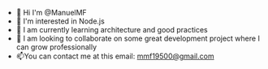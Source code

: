 - 👋 Hi I'm @ManuelMF
- 👀 I'm interested in Node.js
- 🌱 I am currently learning architecture and good practices
- 💞️ I am looking to collaborate on some great development project where I can grow professionally
- 📫You can contact me at this email: mmf19500@gmail.com

<!---
ManuelMF/ManuelMF is a ✨ special ✨ repository because its `README.md` (this file) appears on your GitHub profile.
You can click the Preview link to take a look at your changes.
--->

